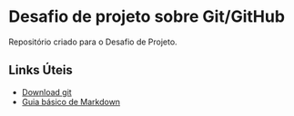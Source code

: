 # Desafio de projeto sobre Git/GitHub

Repositório criado para o Desafio de Projeto.

## Links Úteis

 - [Download git](https://git-scm.com)
 - [Guia básico de Markdown](https://www.markdownguide.org/basic-syntax/)
